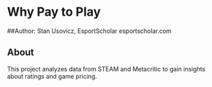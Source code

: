# Why Pay to Play 
##Author: Stan Usovicz, EsportScholar 
esportscholar.com

## About

This project analyzes data from STEAM and Metacritic to gain insights about ratings and game pricing. 
